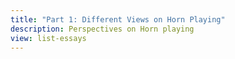 ```yaml
---
title: "Part 1: Different Views on Horn Playing"
description: Perspectives on Horn playing
view: list-essays
---
```

